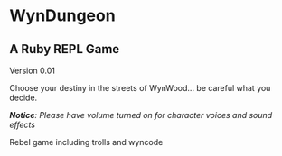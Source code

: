 # WynDungeon

## A Ruby REPL Game

Version 0.01

Choose your destiny in the streets of WynWood... be careful what you decide.

_**Notice**: Please have volume turned on for character voices and sound effects_



Rebel game including trolls and wyncode
